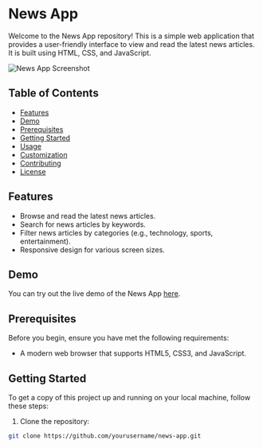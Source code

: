 # News App

Welcome to the News App repository! This is a simple web application that provides a user-friendly interface to view and read the latest news articles. It is built using HTML, CSS, and JavaScript.

![News App Screenshot](news-app-screenshot.png)

## Table of Contents

- [Features](#features)
- [Demo](#demo)
- [Prerequisites](#prerequisites)
- [Getting Started](#getting-started)
- [Usage](#usage)
- [Customization](#customization)
- [Contributing](#contributing)
- [License](#license)

## Features

- Browse and read the latest news articles.
- Search for news articles by keywords.
- Filter news articles by categories (e.g., technology, sports, entertainment).
- Responsive design for various screen sizes.

## Demo

You can try out the live demo of the News App [here](https://your-news-app-url.com).

## Prerequisites

Before you begin, ensure you have met the following requirements:

- A modern web browser that supports HTML5, CSS3, and JavaScript.

## Getting Started

To get a copy of this project up and running on your local machine, follow these steps:

1. Clone the repository:

```bash
git clone https://github.com/yourusername/news-app.git
